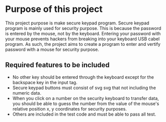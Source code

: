 # Purpose of this project

This project purpose is make secure keypad program. Secure keypad program is mainly used for security purpose. This is because the password is entered by the mouse, not by the keyboard. Entering your password with your mouse prevents hackers from breaking into your keyboard USB cabel program. As such, the project aims to create a program to enter and vertify password with a mouse for security purpose.

## Required features to be included

- No other key should be entered through the keyboard except for the backspace key in the input tag.
- Secure keypad buttons must consist of svg svg that not including the numeric data.
- When you click on a number on the security keyboard to transfer data, you should be able to guess the number from the value of the mouse's relative position x, y coordinates for security purposes.
- Others are included in the test code and must be able to pass all test.

